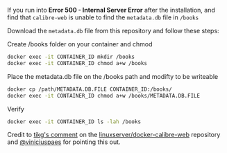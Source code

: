 If you run into **Error 500 - Internal Server Error** after the installation, and find that `calibre-web` is unable to find the `metadata.db` file in `/books`

Download the `metadata.db` file from this repository and follow these steps:

Create /books folder on your container and chmod

```bash
docker exec -it CONTAINER_ID mkdir /books
docker exec -it CONTAINER_ID chmod a+w /books
```

Place the metadata.db file on the /books path and modifty to be writeable
```bash
docker cp /path/METADATA.DB.FILE CONTAINER_ID:/books/
docker exec -it CONTAINER_ID chmod a+w /books/METADATA.DB.FILE
```
Verify
```bash
docker exec -it CONTAINER_ID ls -lah /books
```

Credit to [tikg's comment](https://github.com/linuxserver/docker-calibre-web/issues/30#issuecomment-1370898505) on the [linuxserver/docker-calibre-web](https://github.com/linuxserver/docker-calibre-web) repository and [@viniciuspaes](https://github.com/viniciuspaes) for pointing this out.